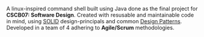 A linux-inspired command shell built using Java done as the final project for **CSCB07: Software Design**. Created with resusable and maintainable code in mind, using [SOLID](https://deviq.com/solid/) design-principals and common [Design Patterns](https://sourcemaking.com/design_patterns). Developed in a team of 4 adhering to **Agile/Scrum** methodologies.